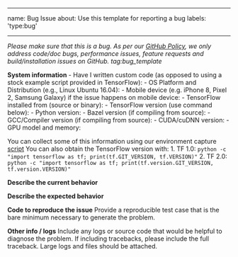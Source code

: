 --------------------------------------------------------------------------------

name: Bug Issue
about: Use this template for reporting a bug
labels: 'type:bug'

--------------------------------------------------------------------------------

<em>Please make sure that this is a bug. As per our
[GitHub Policy](https://github.com/tensorflow/tensorflow/blob/master/ISSUES.md),
we only address code/doc bugs, performance issues, feature requests and
build/installation issues on GitHub. tag:bug_template</em>

**System information** - Have I written custom code (as opposed to using a stock
example script provided in TensorFlow): - OS Platform and Distribution (e.g.,
Linux Ubuntu 16.04): - Mobile device (e.g. iPhone 8, Pixel 2, Samsung Galaxy) if
the issue happens on mobile device: - TensorFlow installed from (source or
binary): - TensorFlow version (use command below): - Python version: - Bazel
version (if compiling from source): - GCC/Compiler version (if compiling from
source): - CUDA/cuDNN version: - GPU model and memory:

You can collect some of this information using our environment capture
[script](https://github.com/tensorflow/tensorflow/tree/master/tools/tf_env_collect.sh)
You can also obtain the TensorFlow version with: 1. TF 1.0: `python -c "import
tensorflow as tf; print(tf.GIT_VERSION, tf.VERSION)"` 2. TF 2.0: `python -c
"import tensorflow as tf; print(tf.version.GIT_VERSION, tf.version.VERSION)"`

**Describe the current behavior**

**Describe the expected behavior**

**Code to reproduce the issue** Provide a reproducible test case that is the
bare minimum necessary to generate the problem.

**Other info / logs** Include any logs or source code that would be helpful to
diagnose the problem. If including tracebacks, please include the full
traceback. Large logs and files should be attached.
